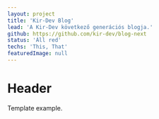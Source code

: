 ```yaml
---
layout: project
title: 'Kir-Dev Blog'
lead: 'A Kir-Dev következő generációs blogja.'
github: https://github.com/kir-dev/blog-next
status: 'Áll red'
techs: 'This, That'
featuredImage: null
---
```


# Header

Template example.
